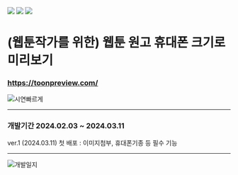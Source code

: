 <img src="https://img.shields.io/badge/HTML5-E34F26?style=for-the-badge&logo=HTML5&logoColor=white"/> <img src="https://img.shields.io/badge/CSS3-1572B6?style=for-the-badge&logo=CSS3&logoColor=white"/> <img src="https://img.shields.io/badge/JavaScript-F7DF1E?style=for-the-badge&logo=JavaScript&logoColor=white"/>

# (웹툰작가를 위한) 웹툰 원고 휴대폰 크기로 미리보기

### https://toonpreview.com/

![시연빠르게](https://github.com/cheonjiyun/Toonpreview/assets/70828192/90ea7add-1213-4342-8956-24accb505cee)

---

### 개발기간 2024.02.03 ~ 2024.03.11

ver.1 (2024.03.11) 첫 배포 : 이미지첨부, 휴대폰기종 등 필수 기능

---

![개발일지](https://midi-braid-417.notion.site/cf1a738819e649dcad03748e4a03c86d?pvs=4)
